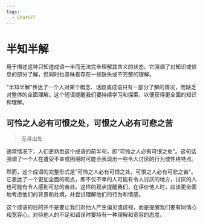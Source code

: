 ```yaml
---
tags:
  - ChatGPT
---
```


# 半知半解

用于描述这种只知道成语一半而无法完全理解其含义的状态。它强调了对知识或信息的部分了解，但同时也意味着存在一些缺失或不完整的理解。

"半知半解"传达了一个人对某个概念、话题或成语只有一部分了解的情况，而缺乏对整体的全面理解。这个短语提醒我们要持续学习和探索，以便获得更全面的知识和理解。

## 可怜之人必有可恨之处，可恨之人必有可悲之苦

> 无寻出处

通常情况下，人们更熟悉这个成语的前半句，即"可怜之人必有可恨之处"。这句话强调了一个人在遭受不幸或困境时可能会表现出一些令人讨厌的行为或性格特点。

然而，这个成语的完整形式是"可怜之人必有可恨之处，可恨之人必有可悲之苦"。它表达了一个更加全面的观点，即不仅不幸的人可能有令人讨厌的地方，讨厌的人也可能有令人感到可悲的苦处。这样的观点提醒我们，在评价他人时，应该更全面地考虑他们的背景和处境，并尝试理解他们的行为和情感。

这个成语的目的并不是要让我们对他人产生偏见或歧视，而是提醒我们要有同情心和宽容心，对待他人的不足和错误时要持有一种理解和宽容的态度。